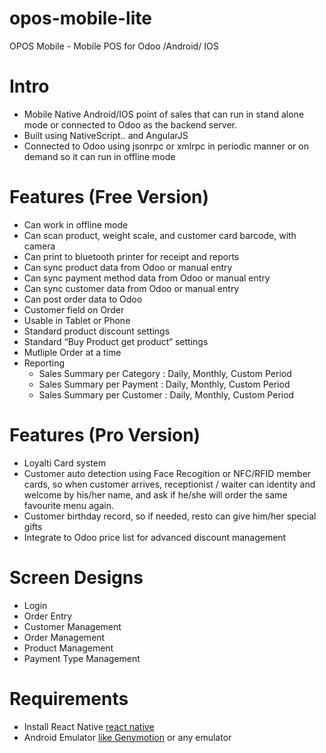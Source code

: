 # opos-mobile-lite
OPOS Mobile - Mobile POS for Odoo /Android/ IOS

# Intro
* Mobile Native Android/IOS point of sales that can run in stand alone mode or connected to Odoo as the backend server.
* Built using NativeScript.. and AngularJS
* Connected to Odoo using jsonrpc or xmlrpc in periodic manner or on demand so it can run in offline mode

# Features (Free Version)
* Can work in offline mode
* Can scan product, weight scale, and customer card barcode, with camera
* Can print to bluetooth printer for receipt and reports
* Can sync product data from Odoo or manual entry
* Can sync payment method data from Odoo or manual entry
* Can sync customer data from Odoo or manual entry
* Can post order data to Odoo
* Customer field on Order
* Usable in Tablet or Phone
* Standard product discount settings
* Standard “Buy Product get product“ settings
* Mutliple Order at a time
* Reporting
   * Sales Summary per Category : Daily, Monthly, Custom Period
   * Sales Summary per Payment : Daily, Monthly, Custom Period
   * Sales Summary per Customer : Daily, Monthly, Custom Period

# Features (Pro Version)
* Loyalti Card system
* Customer auto detection using Face Recogition or NFC/RFID member cards, so when customer arrives, receptionist / waiter can identity and welcome by his/her name, and ask if he/she will order the same favourite menu again.
* Customer birthday record, so if needed, resto can give him/her special gifts
* Integrate to Odoo price list for advanced discount management

# Screen Designs
* Login
* Order Entry
* Customer Management
* Order Management
* Product Management
* Payment Type Management

# Requirements
* Install React Native [react native](https://facebook.github.io/react-native/)
* Android Emulator [like Genymotion](https://www.genymotion.com) or any emulator
